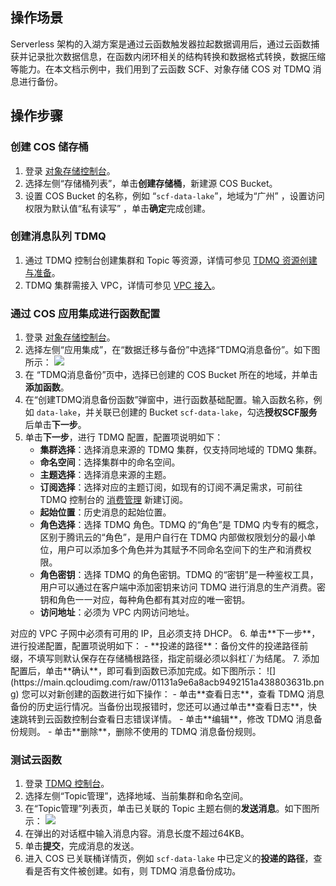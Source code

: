 ## 操作场景

Serverless 架构的入湖方案是通过云函数触发器拉起数据调用后，通过云函数捕获并记录批次数据信息，在函数内闭环相关的结构转换和数据格式转换，数据压缩等能力。在本文档示例中，我们用到了云函数 SCF、对象存储 COS 对 TDMQ 消息进行备份。

## 操作步骤

### 创建 COS 储存桶

1. 登录 [对象存储控制台](https://console.cloud.tencent.com/cos5)。
2. 选择左侧“存储桶列表”，单击**创建存储桶**，新建源 COS Bucket。
3. 设置 COS Bucket 的名称，例如 “`scf-data-lake`”，地域为“广州” ，设置访问权限为默认值“私有读写” ，单击**确定**完成创建。

### 创建消息队列 TDMQ

1. 通过 TDMQ 控制台创建集群和 Topic 等资源，详情可参见 [TDMQ 资源创建与准备](https://cloud.tencent.com/document/product/1179/44814)。
2. TDMQ 集群需接入 VPC，详情可参见 [VPC 接入](https://cloud.tencent.com/document/product/1179/46240)。

### 通过 COS 应用集成进行函数配置 

1. 登录 [对象存储控制台](https://console.cloud.tencent.com/cos5)。
2. 选择左侧“应用集成”，在“数据迁移与备份”中选择“TDMQ消息备份”。如下图所示：
![](https://main.qcloudimg.com/raw/673f44c32c0870e1ca64e57ca87df9ef.png)
3. 在 “TDMQ消息备份”页中，选择已创建的 COS Bucket 所在的地域，并单击**添加函数**。  
4. 在“创建TDMQ消息备份函数”弹窗中，进行函数基础配置。输入函数名称，例如 `data-lake`，并关联已创建的 Bucket `scf-data-lake`，勾选**授权SCF服务**后单击**下一步**。
5. 单击**下一步**，进行 TDMQ 配置，配置项说明如下：
   - **集群选择**：选择消息来源的 TDMQ 集群，仅支持同地域的 TDMQ 集群。
   - **命名空间**：选择集群中的命名空间。
   - **主题选择**：选择消息来源的主题。
   - **订阅选择**：选择对应的主题订阅，如现有的订阅不满足需求，可前往 TDMQ 控制台的 [消费管理](https://console.cloud.tencent.com/tdmq/topic-subscription?rid=1&clusterId=pulsar-5rqmwvrxv8&env=default&topic=zetest) 新建订阅。
   - **起始位置**：历史消息的起始位置。
   - **角色选择**：选择 TDMQ 角色。TDMQ 的“角色”是 TDMQ 内专有的概念，区别于腾讯云的“角色”，是用户自行在 TDMQ 内部做权限划分的最小单位，用户可以添加多个角色并为其赋予不同命名空间下的生产和消费权限。
   - **角色密钥**：选择 TDMQ 的角色密钥。TDMQ 的“密钥”是一种鉴权工具，用户可以通过在客户端中添加密钥来访问 TDMQ 进行消息的生产消费。密钥和角色一一对应，每种角色都有其对应的唯一密钥。
   - **访问地址**：必须为 VPC 内网访问地址。
<dx-alert infotype="notice" title="">
对应的 VPC 子网中必须有可用的 IP，且必须支持 DHCP。
</dx-alert>
6. 单击**下一步**，进行投递配置，配置项说明如下：
   - **投递的路径**：备份文件的投递路径前缀，不填写则默认保存在存储桶根路径，指定前缀必须以斜杠`/`为结尾。
7. 添加配置后，单击**确认**，即可看到函数已添加完成。如下图所示：
![](https://main.qcloudimg.com/raw/01131a9e6a8acb9492151a438803631b.png)
您可以对新创建的函数进行如下操作：
   - 单击**查看日志**，查看 TDMQ 消息备份的历史运行情况。当备份出现报错时，您还可以通过单击**查看日志**，快速跳转到云函数控制台查看日志错误详情。
   - 单击**编辑**，修改 TDMQ 消息备份规则。
   - 单击**删除**，删除不使用的 TDMQ 消息备份规则。



### 测试云函数 
1. 登录 [TDMQ 控制台](https://console.cloud.tencent.com/tdmq)。
2. 选择左侧“Topic管理”，选择地域、当前集群和命名空间。
3. 在“Topic管理”列表页，单击已关联的 Topic 主题右侧的**发送消息**。如下图所示：
![](https://main.qcloudimg.com/raw/c08f7fead0ca443e4be332f6cd2a5963.png)
4. 在弹出的对话框中输入消息内容。消息长度不超过64KB。
5. 单击**提交**，完成消息的发送。
6. 进入 COS 已关联桶详情页，例如 `scf-data-lake` 中已定义的**投递的路径**，查看是否有文件被创建。如有，则 TDMQ 消息备份成功。
